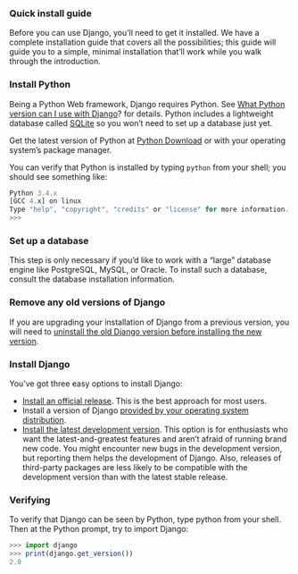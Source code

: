 ### Quick install guide
Before you can use Django, you’ll need to get it installed. We have a complete installation guide that covers all the possibilities; this guide will guide you to a simple, minimal installation that’ll work while you walk through the introduction.

### Install Python
Being a Python Web framework, Django requires Python. See [What Python version can I use with Django](https://docs.djangoproject.com/en/2.0/faq/install/#faq-python-version-support)? for details. Python includes a lightweight database called [SQLite](https://sqlite.org/) so you won’t need to set up a database just yet.

Get the latest version of Python at [Python Download](https://www.python.org/downloads/) or with your operating system’s package manager.

You can verify that Python is installed by typing `python` from your shell; you should see something like:
```js
Python 3.4.x
[GCC 4.x] on linux
Type "help", "copyright", "credits" or "license" for more information.
>>>
```
### Set up a database
This step is only necessary if you’d like to work with a “large” database engine like PostgreSQL, MySQL, or Oracle. To install such a database, consult the database installation information.

### Remove any old versions of Django
If you are upgrading your installation of Django from a previous version, you will need to [uninstall the old Django version before installing the new version](https://docs.djangoproject.com/en/2.0/topics/install/#removing-old-versions-of-django).

### Install Django
You’ve got three easy options to install Django:

* [Install an official release](https://docs.djangoproject.com/en/2.0/topics/install/#installing-official-release). This is the best approach for most users.
* Install a version of Django [provided by your operating system distribution](https://docs.djangoproject.com/en/2.0/topics/install/#installing-distribution-package).
* [Install the latest development version](https://docs.djangoproject.com/en/2.0/topics/install/#installing-development-version). This option is for enthusiasts who want the latest-and-greatest features and aren’t afraid of running brand new code. You might encounter new bugs in the development version, but reporting them helps the development of Django. Also, releases of third-party packages are less likely to be compatible with the development version than with the latest stable release.

### Verifying
To verify that Django can be seen by Python, type python from your shell. Then at the Python prompt, try to import Django:
```js
>>> import django
>>> print(django.get_version())
2.0
```
